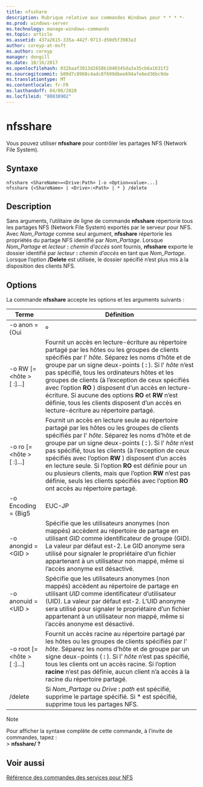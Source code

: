 ```yaml
---
title: nfsshare
description: Rubrique relative aux commandes Windows pour * * * *-
ms.prod: windows-server
ms.technology: manage-windows-commands
ms.topic: article
ms.assetid: 437a2615-335a-442f-9713-d50d5f3983a3
author: coreyp-at-msft
ms.author: coreyp
manager: dongill
ms.date: 10/16/2017
ms.openlocfilehash: 032baaf3013d2658b1040345da3a35cb6a1631f2
ms.sourcegitcommit: b00d7c8968c4adc8f699dbee694afe6ed36bc9de
ms.translationtype: MT
ms.contentlocale: fr-FR
ms.lasthandoff: 04/08/2020
ms.locfileid: "80838902"
---
```

# <a name="nfsshare"></a>nfsshare



Vous pouvez utiliser **nfsshare** pour contrôler les partages NFS (Network File System).

## <a name="syntax"></a>Syntaxe

```
nfsshare <ShareName>=<Drive:Path> [-o <Option=value>...]
nfsshare {<ShareName> | <Drive>:<Path> | * } /delete
```

## <a name="description"></a>Description

Sans arguments, l’utilitaire de ligne de commande **nfsshare** répertorie tous les partages NFS (Network File System) exportés par le serveur pour NFS. Avec *Nom_Partage* comme seul argument, **nfsshare** répertorie les propriétés du partage NFS identifié par *Nom_Partage*. Lorsque *Nom_Partage* et <em>lecteur</em> **:** <em>chemin d’accès</em> sont fournis, **nfsshare** exporte le dossier identifié par <em>lecteur</em> **:** <em>chemin d’accès</em> en tant que *Nom_Partage*. Lorsque l’option **/Delete** est utilisée, le dossier spécifié n’est plus mis à la disposition des clients NFS.

## <a name="options"></a>Options

La commande **nfsshare** accepte les options et les arguments suivants :


|             Terme              |                                                                                                                                                                                                                      Définition                                                                                                                                                                                                                       |
|-------------------------------|-------------------------------------------------------------------------------------------------------------------------------------------------------------------------------------------------------------------------------------------------------------------------------------------------------------------------------------------------------------------------------------------------------------------------------------------------------|
|         -o anon = {Oui          |                                                                                                                                                                                                                          º                                                                                                                                                                                                                          |
|  -o RW [=\<hôte > [ :<Host>]...]  |                       Fournit un accès en lecture-écriture au répertoire partagé par les hôtes ou les groupes de clients spécifiés par l' *hôte*. Séparez les noms d’hôte et de groupe par un signe deux-points ( **:** ). Si l' *hôte* n’est pas spécifié, tous les ordinateurs hôtes et les groupes de clients (à l’exception de ceux spécifiés avec l’option **RO** ) disposent d’un accès en lecture-écriture. Si aucune des options **RO** et **RW** n’est définie, tous les clients disposent d’un accès en lecture-écriture au répertoire partagé.                       |
|  -o ro [=\<hôte > [ :<Host>]...]  | Fournit un accès en lecture seule au répertoire partagé par les hôtes ou les groupes de clients spécifiés par l' *hôte*. Séparez les noms d’hôte et de groupe par un signe deux-points ( **:** ). Si l' *hôte* n’est pas spécifié, tous les clients (à l’exception de ceux spécifiés avec l’option **RW** ) disposent d’un accès en lecture seule. Si l’option **RO** est définie pour un ou plusieurs clients, mais que l’option **RW** n’est pas définie, seuls les clients spécifiés avec l’option **RO** ont accès au répertoire partagé. |
|       -o Encoding = {Big5       |                                                                                                                                                                                                                        EUC-JP                                                                                                                                                                                                                         |
|       -o anongid =\<GID >       |                                                                                     Spécifie que les utilisateurs anonymes (non mappés) accèdent au répertoire de partage en utilisant *GID* comme identificateur de groupe (GID). La valeur par défaut est-2. Le GID anonyme sera utilisé pour signaler le propriétaire d’un fichier appartenant à un utilisateur non mappé, même si l’accès anonyme est désactivé.                                                                                      |
|      -o anonuid =\<UID >       |                                                                                      Spécifie que les utilisateurs anonymes (non mappés) accèdent au répertoire de partage en utilisant *UID* comme identificateur d’utilisateur (UID). La valeur par défaut est-2. L’UID anonyme sera utilisé pour signaler le propriétaire d’un fichier appartenant à un utilisateur non mappé, même si l’accès anonyme est désactivé.                                                                                      |
| -o root [=\<hôte > [ :<Host>]...] |                                                                         Fournit un accès racine au répertoire partagé par les hôtes ou les groupes de clients spécifiés par l' *hôte*. Séparez les noms d’hôte et de groupe par un signe deux-points ( **:** ). Si l' *hôte* n’est pas spécifié, tous les clients ont un accès racine. Si l’option **racine** n’est pas définie, aucun client n’a accès à la racine du répertoire partagé.                                                                         |
|            /delete            |                                                                                                                                                       Si *Nom_Partage* ou <em>Drive</em> **:** <em>path</em> est spécifié, supprime le partage spécifié. Si \* est spécifié, supprime tous les partages NFS.                                                                                                                                                       |

> [!NOTE]
> Pour afficher la syntaxe complète de cette commande, à l’invite de commandes, tapez :</br>> **nfsshare/ ?**

## <a name="see-also"></a>Voir aussi

[Référence des commandes des services pour NFS](services-for-network-file-system-command-reference.md)
